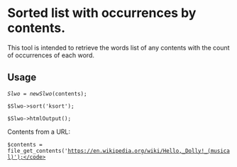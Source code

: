 Sorted list with occurrences by contents.
==============

This tool is intended to retrieve the words list of any contents with the count of occurrences of each word.


Usage
--------------------
<code>$Slwo = new Slwo($contents);</code>

<code>$Slwo->sort('ksort');</code>

<code>$Slwo->htmlOutput();</code>

Contents from a URL:

<code>$contents = file_get_contents('https://en.wikipedia.org/wiki/Hello,_Dolly!_(musical)');</code>